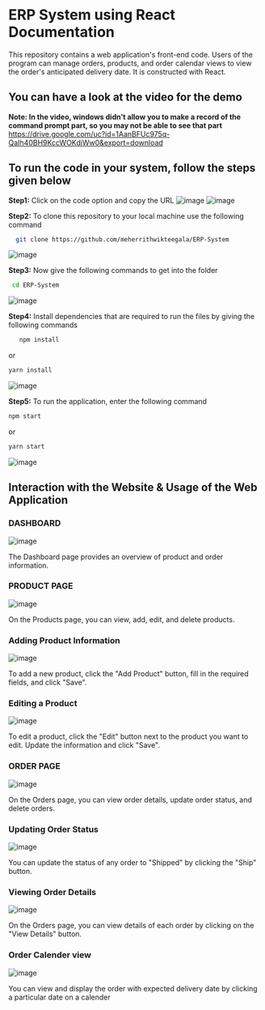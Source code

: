 # ERP System using React Documentation
This repository contains a web application's front-end code. 
Users of the program can manage orders, products, and order calendar views to view the order's anticipated delivery date. 
It is constructed with React.

## You can have a look at the video for the demo 

**Note: In the video, windows didn't allow you to make a record of the command prompt part, so you may not be able to see that part**
https://drive.google.com/uc?id=1AanBFUc975q-QaIh40BH9KccWOKdjWw0&export=download



## To run the code in your system, follow the steps given below 
                        

**Step1:** Click on the code option and copy the URL
![image](https://github.com/meherrithwikteegala/ERP-System/assets/91129914/95414a5e-5ef1-41ae-9e50-542cfbaeb7cc)
![image](https://github.com/meherrithwikteegala/ERP-System/assets/91129914/4e19f6d3-4cce-4ed0-b0ca-f501ba118bb9)


**Step2:** To clone this repository to your local machine use the following command
```bash
  git clone https://github.com/meherrithwikteegala/ERP-System
   ```
![image](https://github.com/meherrithwikteegala/ERP-System/assets/91129914/df02d1f6-93a1-48b1-93b8-ffd87d06948e)



**Step3:** Now give the following commands to get into the folder  
```bash
 cd ERP-System
   ```
![image](https://github.com/meherrithwikteegala/ERP-System/assets/91129914/90cf3dc9-4841-4d99-8dd2-fbc5b1b377f5)

**Step4:** Install dependencies that are required to run the files by giving the following commands 

```bash
   npm install
   ```

   or

   ```bash
   yarn install
   ```

![image](https://github.com/meherrithwikteegala/ERP-System/assets/91129914/a9ac30b1-545b-4462-930b-957c37fa390f)

**Step5:** To run the application, enter the following command

   ```bash
   npm start
   ```

   or

   ```bash
   yarn start
   ```

![image](https://github.com/meherrithwikteegala/ERP-System/assets/91129914/9157238f-42c7-4397-955e-7ccf91d76c33)

## Interaction with the Website & Usage of the Web Application

### DASHBOARD

![image](https://github.com/meherrithwikteegala/ERP-System/assets/91129914/7de65765-81b7-41ed-a74d-371d4c04a549)

The Dashboard page provides an overview of product and order information.

### PRODUCT PAGE

![image](https://github.com/meherrithwikteegala/ERP-System/assets/91129914/8d44e7f7-ed1f-4782-a40e-2489c20de437)

On the Products page, you can view, add, edit, and delete products.

### Adding Product Information

![image](https://github.com/meherrithwikteegala/ERP-System/assets/91129914/e12cb717-0366-4e65-9813-dda19edcb618)

To add a new product, click the "Add Product" button, fill in the required fields, and click "Save".

### Editing a Product

![image](https://github.com/meherrithwikteegala/ERP-System/assets/91129914/01e41b86-5da1-436c-b833-1881cbf2bbc8)

To edit a product, click the "Edit" button next to the product you want to edit. Update the information and click "Save".

### ORDER PAGE

![image](https://github.com/meherrithwikteegala/ERP-System/assets/91129914/b99c09e0-a31b-4f74-b64d-7d2a607a705c)

On the Orders page, you can view order details, update order status, and delete orders.

### Updating Order Status

![image](https://github.com/meherrithwikteegala/ERP-System/assets/91129914/b00cf01b-65a1-458b-a2c9-84f29dcda67b)

You can update the status of any order to "Shipped" by clicking the "Ship" button.

### Viewing Order Details

![image](https://github.com/meherrithwikteegala/ERP-System/assets/91129914/28e79fae-3341-436f-bca2-8cfb3ef2d749)

On the Orders page, you can view details of each order by clicking on the "View Details" button.

### Order Calender view

![image](https://github.com/meherrithwikteegala/ERP-System/assets/91129914/d252c25e-9878-4c0b-9457-059ae2e9f07a)

You can view and display the order with expected delivery date by clicking  a particular date on a calender
